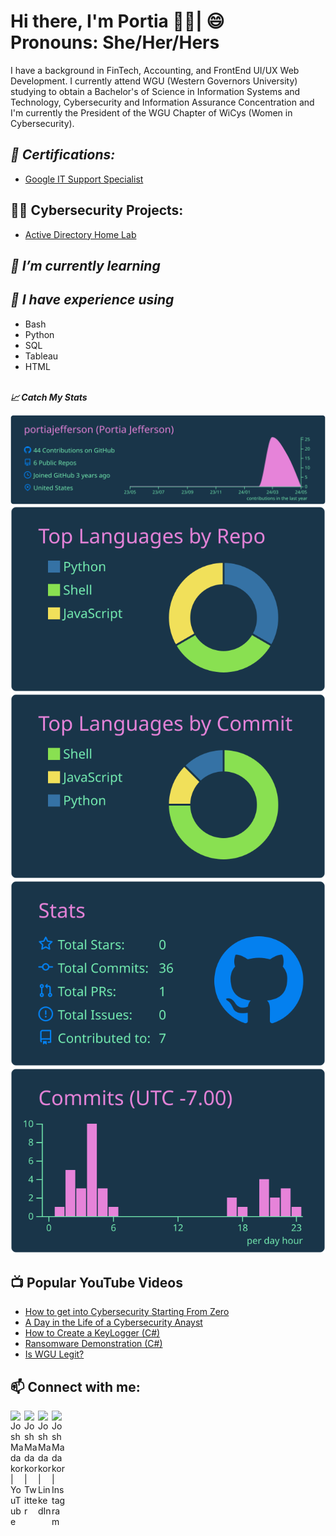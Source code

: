 <h1>Hi there, I'm Portia 👋🏾| 😄 Pronouns: She/Her/Hers<br/></h1>

I have a background in FinTech, Accounting, and FrontEnd UI/UX Web Development. I currently attend WGU (Western Governors University) studying to obtain a Bachelor's of Science in Information Systems and Technology, Cybersecurity and Information Assurance Concentration and I'm currently the President of the WGU Chapter of WiCys (Women in Cybersecurity).

*<h2>📘 Certifications:</h2>*
* [Google IT Support Specialist](https://github.com/joshmadakor1/Algorithms-Practice)
  
<h2>👨‍💻 Cybersecurity Projects:</h2>

  - [Active Directory Home Lab](https://github.com/portiajefferson/ActiveDirectoryLab/blob/main/README.md)

*<h2>🌱 I’m currently learning</h2>*

*<h2>🌟 I have experience using</h2>*
* Bash
* Python
* SQL
* Tableau
* HTML

*<br><b>📈 Catch My Stats</b></br>*



[![](https://raw.githubusercontent.com/portiajefferson/portiajefferson/main/profile-summary-card-output/cobalt/0-profile-details.svg)](https://github.com/vn7n24fzkq/github-profile-summary-cards)
[![](https://raw.githubusercontent.com/portiajefferson/portiajefferson/main/profile-summary-card-output/cobalt/1-repos-per-language.svg)](https://github.com/vn7n24fzkq/github-profile-summary-cards) [![](https://raw.githubusercontent.com/portiajefferson/portiajefferson/main/profile-summary-card-output/cobalt/2-most-commit-language.svg)](https://github.com/vn7n24fzkq/github-profile-summary-cards)
[![](https://raw.githubusercontent.com/portiajefferson/portiajefferson/main/profile-summary-card-output/cobalt/3-stats.svg)](https://github.com/vn7n24fzkq/github-profile-summary-cards) [![](https://raw.githubusercontent.com/portiajefferson/portiajefferson/main/profile-summary-card-output/cobalt/4-productive-time.svg)](https://github.com/vn7n24fzkq/github-profile-summary-cards)




<h2>📺 Popular YouTube Videos</h2>

- [How to get into Cybersecurity Starting From Zero](https://www.youtube.com/watch?v=a83ASGn_V_s)
- [A Day in the Life of a Cybersecurity Anayst](https://www.youtube.com/watch?v=uHy3oM7NnoU)
- [How to Create a KeyLogger (C#)](https://www.youtube.com/watch?v=N-L9hklSlNk)
- [Ransomware Demonstration (C#)](https://www.youtube.com/watch?v=OfvdQeh79s0)
- [Is WGU Legit?](https://www.youtube.com/watch?v=E2MwRWxDBkA)

<h2>📫 Connect with me:</h2>

[<img align="left" alt="JoshMadakor | YouTube" width="22px" src="https://cdn.jsdelivr.net/npm/simple-icons@v3/icons/youtube.svg" />][youtube]
[<img align="left" alt="JoshMadakor | Twitter" width="22px" src="https://cdn.jsdelivr.net/npm/simple-icons@v3/icons/twitter.svg" />][twitter]
[<img align="left" alt="JoshMadakor | LinkedIn" width="22px" src="https://cdn.jsdelivr.net/npm/simple-icons@v3/icons/linkedin.svg" />][linkedin]
[<img align="left" alt="JoshMadakor | Instagram" width="22px" src="https://cdn.jsdelivr.net/npm/simple-icons@v3/icons/instagram.svg" />][instagram]

[twitter]: https://twitter.com/@
[youtube]: https://www.youtube.com/c/@
[instagram]: https://www.instagram.com/@/
[linkedin]: https://linkedin.com/in/portiajefferson

<!--
**portiajefferson/portiajefferson** is a _special_ repository because its `README.md` (this file) appears on your GitHub profile.
-->
